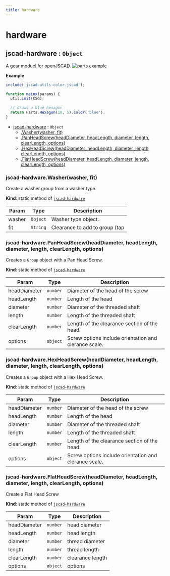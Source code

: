 ```yaml
---
title: hardware
---
```


# hardware

<a name="module_jscad-hardware"></a>

## jscad-hardware : <code>Object</code>
A gear moduel for openJSCAD.
![parts example](jsdoc2md/hexagon.png)

**Example**  
```js
include('jscad-utils-color.jscad');

function mainx(params) {
  util.init(CSG);

  // draws a blue hexagon
  return Parts.Hexagon(10, 5).color('blue');
}
```

* [jscad-hardware](#module_jscad-hardware) : <code>Object</code>
    * [.Washer(washer, fit)](#module_jscad-hardware.Washer)
    * [.PanHeadScrew(headDiameter, headLength, diameter, length, clearLength, options)](#module_jscad-hardware.PanHeadScrew)
    * [.HexHeadScrew(headDiameter, headLength, diameter, length, clearLength, options)](#module_jscad-hardware.HexHeadScrew)
    * [.FlatHeadScrew(headDiameter, headLength, diameter, length, clearLength, options)](#module_jscad-hardware.FlatHeadScrew)

<a name="module_jscad-hardware.Washer"></a>

### jscad-hardware.Washer(washer, fit)
Create a washer group from a washer type.

**Kind**: static method of [<code>jscad-hardware</code>](#module_jscad-hardware)  

| Param | Type | Description |
| --- | --- | --- |
| washer | <code>Object</code> | Washer type object. |
| fit | <code>String</code> | Clearance to add to group (tap|close|loose). |

<a name="module_jscad-hardware.PanHeadScrew"></a>

### jscad-hardware.PanHeadScrew(headDiameter, headLength, diameter, length, clearLength, options)
Creates a `Group` object with a Pan Head Screw.

**Kind**: static method of [<code>jscad-hardware</code>](#module_jscad-hardware)  

| Param | Type | Description |
| --- | --- | --- |
| headDiameter | <code>number</code> | Diameter of the head of the screw |
| headLength | <code>number</code> | Length of the head |
| diameter | <code>number</code> | Diameter of the threaded shaft |
| length | <code>number</code> | Length of the threaded shaft |
| clearLength | <code>number</code> | Length of the clearance section of the head. |
| options | <code>object</code> | Screw options include orientation and clerance scale. |

<a name="module_jscad-hardware.HexHeadScrew"></a>

### jscad-hardware.HexHeadScrew(headDiameter, headLength, diameter, length, clearLength, options)
Creates a `Group` object with a Hex Head Screw.

**Kind**: static method of [<code>jscad-hardware</code>](#module_jscad-hardware)  

| Param | Type | Description |
| --- | --- | --- |
| headDiameter | <code>number</code> | Diameter of the head of the screw |
| headLength | <code>number</code> | Length of the head |
| diameter | <code>number</code> | Diameter of the threaded shaft |
| length | <code>number</code> | Length of the threaded shaft |
| clearLength | <code>number</code> | Length of the clearance section of the head. |
| options | <code>object</code> | Screw options include orientation and clerance scale. |

<a name="module_jscad-hardware.FlatHeadScrew"></a>

### jscad-hardware.FlatHeadScrew(headDiameter, headLength, diameter, length, clearLength, options)
Create a Flat Head Screw

**Kind**: static method of [<code>jscad-hardware</code>](#module_jscad-hardware)  

| Param | Type | Description |
| --- | --- | --- |
| headDiameter | <code>number</code> | head diameter |
| headLength | <code>number</code> | head length |
| diameter | <code>number</code> | thread diameter |
| length | <code>number</code> | thread length |
| clearLength | <code>number</code> | clearance length |
| options | <code>object</code> | options |


